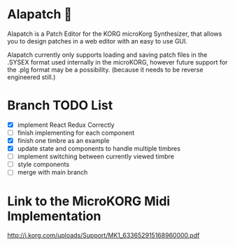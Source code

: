 # Alapatch :musical_keyboard:

Alapatch is a Patch Editor for the KORG microKorg Synthesizer, that allows you to design patches in a web editor with an easy to use GUI.

Alapatch currently only supports loading and saving patch files in the .SYSEX format used internally in the microKORG, however future support for the .plg format may be a possibility. (because it needs to be reverse engineered still.)

# Branch TODO List

-   [x] implement React Redux Correctly
-   [ ] finish implementing for each component
-   [x] finish one timbre as an example
-   [x] update state and components to handle multiple timbres
-   [ ] implement switching between currently viewed timbre
-   [ ] style components
-   [ ] merge with main branch

# Link to the MicroKORG Midi Implementation

http://i.korg.com/uploads/Support/MK1_633652915168960000.pdf

